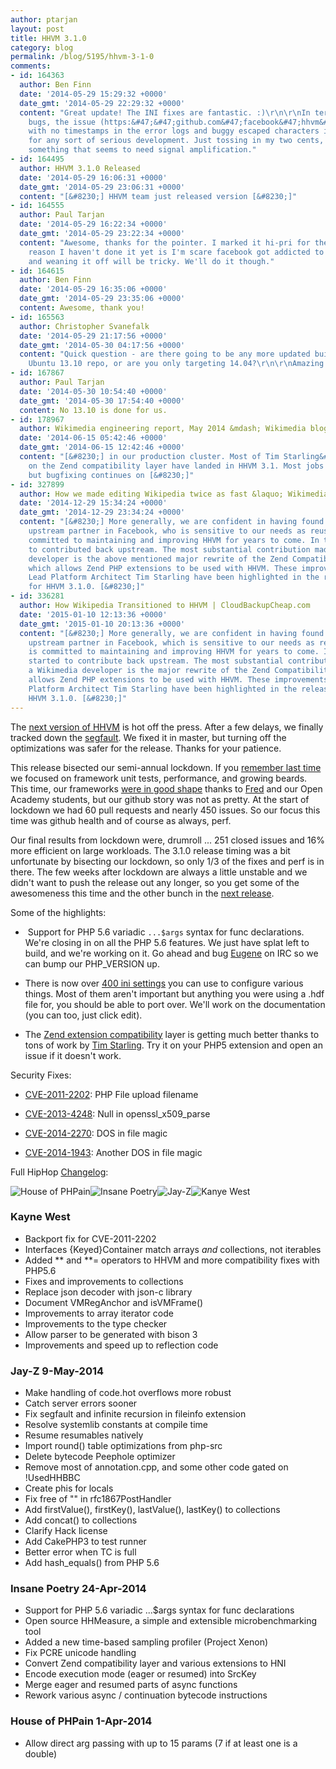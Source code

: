```yaml
---
author: ptarjan
layout: post
title: HHVM 3.1.0
category: blog
permalink: /blog/5195/hhvm-3-1-0
comments:
- id: 164363
  author: Ben Finn
  date: '2014-05-29 15:29:32 +0000'
  date_gmt: '2014-05-29 22:29:32 +0000'
  content: "Great update! The INI fixes are fantastic. :)\r\n\r\nIn terms of major
    bugs, the issue (https:&#47;&#47;github.com&#47;facebook&#47;hhvm&#47;issues&#47;2589)
    with no timestamps in the error logs and buggy escaped characters is fairly major
    for any sort of serious development. Just tossing in my two cents, in terms of
    something that seems to need signal amplification."
- id: 164495
  author: HHVM 3.1.0 Released
  date: '2014-05-29 16:06:31 +0000'
  date_gmt: '2014-05-29 23:06:31 +0000'
  content: "[&#8230;] HHVM team just released version [&#8230;]"
- id: 164555
  author: Paul Tarjan
  date: '2014-05-29 16:22:34 +0000'
  date_gmt: '2014-05-29 23:22:34 +0000'
  content: "Awesome, thanks for the pointer. I marked it hi-pri for the team.\r\n\r\nThe
    reason I haven't done it yet is I'm scare facebook got addicted to the old behavior
    and weaning it off will be tricky. We'll do it though."
- id: 164615
  author: Ben Finn
  date: '2014-05-29 16:35:06 +0000'
  date_gmt: '2014-05-29 23:35:06 +0000'
  content: Awesome, thank you!
- id: 165563
  author: Christopher Svanefalk
  date: '2014-05-29 21:17:56 +0000'
  date_gmt: '2014-05-30 04:17:56 +0000'
  content: "Quick question - are there going to be any more updated builds for the
    Ubuntu 13.10 repo, or are you only targeting 14.04?\r\n\r\nAmazing work :)"
- id: 167867
  author: Paul Tarjan
  date: '2014-05-30 10:54:40 +0000'
  date_gmt: '2014-05-30 17:54:40 +0000'
  content: No 13.10 is done for us.
- id: 178967
  author: Wikimedia engineering report, May 2014 &mdash; Wikimedia blog
  date: '2014-06-15 05:42:46 +0000'
  date_gmt: '2014-06-15 12:42:46 +0000'
  content: "[&#8230;] in our production cluster. Most of Tim Starling&#8217;s work
    on the Zend compatibility layer have landed in HHVM 3.1. Most jobs are working,
    but bugfixing continues on [&#8230;]"
- id: 327899
  author: How we made editing Wikipedia twice as fast &laquo; Wikimedia blog
  date: '2014-12-29 15:34:24 +0000'
  date_gmt: '2014-12-29 23:34:24 +0000'
  content: "[&#8230;] More generally, we are confident in having found a strong, capable
    upstream partner in Facebook, who is sensitive to our needs as reusers, and is
    committed to maintaining and improving HHVM for years to come. In turn, we started
    to contributed back upstream. The most substantial contribution made by a Wikimedia
    developer is the above mentioned major rewrite of the Zend Compatibility Layer,
    which allows Zend PHP extensions to be used with HHVM. These improvements by WMF
    Lead Platform Architect Tim Starling have been highlighted in the release notes
    for HHVM 3.1.0. [&#8230;]"
- id: 336281
  author: How Wikipedia Transitioned to HHVM | CloudBackupCheap.com
  date: '2015-01-10 12:13:36 +0000'
  date_gmt: '2015-01-10 20:13:36 +0000'
  content: "[&#8230;] More generally, we are confident in having found a strong, capable
    upstream partner in Facebook, which is sensitive to our needs as reusers, and
    is committed to maintaining and improving HHVM for years to come. In turn, we
    started to contribute back upstream. The most substantial contribution made by
    a Wikimedia developer is the major rewrite of the Zend Compatibility Layer, which
    allows Zend PHP extensions to be used with HHVM. These improvements by WMF Lead
    Platform Architect Tim Starling have been highlighted in the release notes for
    HHVM 3.1.0. [&#8230;]"
---
```


The [next version of HHVM](https://github.com/facebook/hhvm/wiki/Prebuilt%20Packages%20for%20HHVM) is hot off the press. After a few delays, we finally tracked down the [segfault](https://github.com/facebook/hhvm/commit/be654dd35a50b0c5a6918b376b5d168fdd00be25). We fixed it in master, but turning off the optimizations was safer for the release. Thanks for your patience.

<!--truncate-->

This release bisected our semi-annual lockdown. If you [remember last time ](http://hhvm.com/blog/2813/we-are-the-98-5-and-the-16)we focused on framework unit tests, performance, and growing beards. This time, our frameworks [were in good shape](http://hhvm.com/blog/4841/compatibility-update) thanks to [Fred](https://github.com/fredemmott/) and our Open Academy students, but our github story was not as pretty. At the start of lockdown we had 60 pull requests and nearly 450 issues. So our focus this time was github health and of course as always, perf.

Our final results from lockdown were, drumroll ... 251 closed issues and 16% more efficient on large workloads. The 3.1.0 release timing was a bit unfortunate by bisecting our lockdown, so only 1/3 of the fixes and perf is in there. The few weeks after lockdown are always a little unstable and we didn't want to push the release out any longer, so you get some of the awesomeness this time and the other bunch in the [next release](https://github.com/facebook/hhvm/wiki/Release%20Schedule).

Some of the highlights:




  *  Support for PHP 5.6 variadic `...$args` syntax for func declarations. We're closing in on all the PHP 5.6 features. We just have splat left to build, and we're working on it. Go ahead and bug [Eugene](https://github.com/elgenie) on IRC so we can bump our PHP_VERSION up.


  * There is now over [400 ini settings](https://github.com/facebook/hhvm/wiki/INI%20Settings) you can use to configure various things. Most of them aren't important but anything you were using a .hdf file for, you should be able to port over. We'll work on the documentation (you can too, just click edit).


  * The [Zend extension compatibility](https://github.com/facebook/hhvm/tree/master/hphp/runtime/ext_zend_compat) layer is getting much better thanks to tons of work by [Tim Starling](https://github.com/tstarling). Try it on your PHP5 extension and open an issue if it doesn't work.


Security Fixes:


  * [CVE-2011-2202](http://cve.mitre.org/cgi-bin/cvename.cgi?name=CVE-2011-2202): PHP File upload filename


  * [CVE-2013-4248](http://cve.mitre.org/cgi-bin/cvename.cgi?name=CVE-2013-4248): Null in openssl_x509_parse


  * [CVE-2014-2270](http://cve.mitre.org/cgi-bin/cvename.cgi?name=CVE-2014-2270): DOS in file magic


  * [CVE-2014-1943](http://cve.mitre.org/cgi-bin/cvename.cgi?name=CVE-2014-1943): Another DOS in file magic


Full HipHop [Changelog](https://github.com/facebook/hhvm/blob/master/hphp/NEWS):

![House of PHPain](/static/images/posts/51dmEgb7yEL._SX300_.jpg)![Insane Poetry](/static/images/posts/MI0001403584-300x197.jpg)![Jay-Z](/static/images/posts/jayz-ef87b3e92d7c1c87ab4f734077cfe8ed06ac322c-300x225.jpg)![Kanye West](/static/images/posts/Kanye_West_Lollapalooza_Chile_2011_2-267x300.jpg)

### Kayne West

* Backport fix for CVE-2011-2202
* Interfaces {Keyed}Container match arrays *and* collections, not iterables
* Added ** and **= operators to HHVM and more compatibility fixes with PHP5.6
* Fixes and improvements to collections
* Replace json decoder with json-c library
* Document VMRegAnchor and isVMFrame()
* Improvements to array iterator code
* Improvements to the type checker
* Allow parser to be generated with bison 3
* Improvements and speed up to reflection code

### Jay-Z 9-May-2014

- Make handling of code.hot overflows more robust
- Catch server errors sooner
- Fix segfault and infinite recursion in fileinfo extension
- Resolve systemlib constants at compile time
- Resume resumables natively
- Import round() table optimizations from php-src
- Delete bytecode Peephole optimizer
- Remove most of annotation.cpp, and some other code gated on !UsedHHBBC
- Create phis for locals
- Fix free of "" in rfc1867PostHandler
- Add firstValue(), firstKey(), lastValue(), lastKey() to collections
- Add concat() to collections
- Clarify Hack license
- Add CakePHP3 to test runner
- Better error when TC is full
- Add hash_equals() from PHP 5.6

### Insane Poetry 24-Apr-2014

- Support for PHP 5.6 variadic ...$args syntax for func declarations
- Open source HHMeasure, a simple and extensible microbenchmarking tool
- Added a new time-based sampling profiler (Project Xenon)
- Fix PCRE unicode handling
- Convert Zend compatibility layer and various extensions to HNI
- Encode execution mode (eager or resumed) into SrcKey
- Merge eager and resumed parts of async functions
- Rework various async / continuation bytecode instructions

### House of PHPain 1-Apr-2014

- Allow direct arg passing with up to 15 params (7 if at least one is a double)
